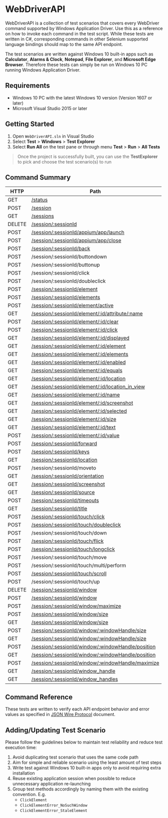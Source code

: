 # WebDriverAPI

WebDriverAPI is a collection of test scenarios that covers every WebDriver command supported by Windows Application Driver. Use this as a reference on how to invoke each command in the test script. While these tests are written in C#, corresponding commands in other Selenium supported language bindings should map to the same API endpoint.

The test scenarios are written against Windows 10 built-in apps such as **Calculator**, **Alarms & Clock**, **Notepad**, **File Explorer**, and **Microsoft Edge Browser**. Therefore these tests can simply be run on Windows 10 PC running Windows Application Driver.


## Requirements

- Windows 10 PC with the latest Windows 10 version (Version 1607 or later)
- Microsoft Visual Studio 2015 or later


## Getting Started

1. Open `WebDriverAPI.sln` in Visual Studio
2. Select **Test** > **Windows** > **Test Explorer**
3. Select **Run All** on the test pane or through menu **Test** > **Run** > **All Tests**

> Once the project is successfully built, you can use the **TestExplorer** to pick and choose the test scenario(s) to run


## Command Summary

| HTTP   	| Path                                                                              	|
|--------	|-----------------------------------------------------------------------------------	|
| GET    	| [/status                                           ](./Status.cs)                 	|
| POST   	| [/session                                          ](./Session.cs)                	|
| GET    	| [/sessions                                         ](./Sessions.cs)               	|
| DELETE 	| [/session/:sessionId                               ](./Session.cs)                	|
| POST   	| [/session/:sessionId/appium/app/launch             ](./AppiumAppClose.cs)         	|
| POST   	| [/session/:sessionId/appium/app/close              ](./AppiumAppLaunch.cs)        	|
| POST   	| [/session/:sessionId/back                          ](./Back.cs)                   	|
| POST   	|  /session/:sessionId/buttondown                                                   	|
| POST   	|  /session/:sessionId/buttonup                                                     	|
| POST   	|  /session/:sessionId/click                                                        	|
| POST   	|  /session/:sessionId/doubleclick                                                  	|
| POST   	| [/session/:sessionId/element                       ](./Element.cs)                	|
| POST   	| [/session/:sessionId/elements                      ](./Elements.cs)               	|
| POST   	| [/session/:sessionId/element/active                ](./ElementActive.cs)          	|
| GET    	| [/session/:sessionId/element/:id/attribute/:name   ](./ElementAttribute.cs)       	|
| POST   	| [/session/:sessionId/element/:id/clear             ](./ElementClear.cs)           	|
| POST   	| [/session/:sessionId/element/:id/click             ](./ElementClick.cs)           	|
| GET    	| [/session/:sessionId/element/:id/displayed         ](./ElementDisplayed.cs)       	|
| GET    	| [/session/:sessionId/element/:id/element           ](./ElementElement.cs)         	|
| GET    	| [/session/:sessionId/element/:id/elements          ](./ElementElements.cs)        	|
| GET    	| [/session/:sessionId/element/:id/enabled           ](./ElementEnabled.cs)         	|
| GET    	| [/session/:sessionId/element/:id/equals            ](./ElementEquals.cs)          	|
| GET    	| [/session/:sessionId/element/:id/location          ](./ElementLocation.cs)        	|
| GET    	| [/session/:sessionId/element/:id/location_in_view  ](./ElementLocationInView.cs)  	|
| GET    	| [/session/:sessionId/element/:id/name              ](./ElementName.cs)            	|
| GET    	| [/session/:sessionId/element/:id/screenshot        ](./Screenshot.cs)             	|
| GET    	| [/session/:sessionId/element/:id/selected          ](./ElementSelected.cs)        	|
| GET    	| [/session/:sessionId/element/:id/size              ](./ElementSize.cs)            	|
| GET    	| [/session/:sessionId/element/:id/text              ](./ElementText.cs)            	|
| POST   	| [/session/:sessionId/element/:id/value             ](./ElementSendKeys.cs)        	|
| POST   	| [/session/:sessionId/forward                       ](./Forward.cs)                	|
| POST   	| [/session/:sessionId/keys                          ](./SendKeys.cs)               	|
| GET    	| [/session/:sessionId/location                      ](./Location.cs)               	|
| POST   	|  /session/:sessionId/moveto                                                       	|
| GET    	| [/session/:sessionId/orientation                   ](./Orientation.cs)            	|
| GET    	| [/session/:sessionId/screenshot                    ](./Screenshot.cs)             	|
| GET    	| [/session/:sessionId/source                        ](./Source.cs)                 	|
| POST   	| [/session/:sessionId/timeouts                      ](./Timeouts.cs)               	|
| GET    	| [/session/:sessionId/title                         ](./Title.cs)                  	|
| POST   	| [/session/:sessionId/touch/click                   ](./TouchClick.cs)             	|
| POST   	| [/session/:sessionId/touch/doubleclick             ](./TouchDoubleClick.cs)       	|
| POST   	|  /session/:sessionId/touch/down                                                   	|
| POST   	| [/session/:sessionId/touch/flick                   ](./TouchFlick.cs)             	|
| POST   	| [/session/:sessionId/touch/longclick               ](./TouchLongClick.cs)         	|
| POST   	|  /session/:sessionId/touch/move                                                   	|
| POST   	|  /session/:sessionId/touch/multi/perform                                          	|
| POST   	| [/session/:sessionId/touch/scroll                  ](./TouchScroll.cs)            	|
| POST   	|  /session/:sessionId/touch/up                                                     	|
| DELETE 	| [/session/:sessionId/window                        ](./Window.cs)                 	|
| POST   	| [/session/:sessionId/window                        ](./Window.cs)                 	|
| POST   	| [/session/:sessionId/window/maximize               ](./Window.cs)                 	|
| POST   	| [/session/:sessionId/window/size                   ](./Window.cs)                 	|
| GET    	| [/session/:sessionId/window/size                   ](./Window.cs)                 	|
| POST   	| [/session/:sessionId/window/:windowHandle/size     ](./Window.cs)                 	|
| GET    	| [/session/:sessionId/window/:windowHandle/size     ](./Window.cs)                 	|
| POST   	| [/session/:sessionId/window/:windowHandle/position ](./Window.cs)                 	|
| GET    	| [/session/:sessionId/window/:windowHandle/position ](./Window.cs)                 	|
| POST   	| [/session/:sessionId/window/:windowHandle/maximize ](./Window.cs)                 	|
| GET    	| [/session/:sessionId/window_handle                 ](./Window.cs)                 	|
| GET    	| [/session/:sessionId/window_handles                ](./Window.cs)                 	|


## Command Reference

These tests are written to verify each API endpoint behavior and error values as specified in [JSON Wire Protocol](https://github.com/SeleniumHQ/selenium/wiki/JsonWireProtocol) document.


## Adding/Updating Test Scenario

Please follow the guidelines below to maintain test reliability and reduce test execution time:
1. Avoid duplicating test scenario that uses the same code path
2. Aim for simple and reliable scenario using the least amount of test steps
3. Write test against Windows 10 built-in apps only to avoid requiring extra installation
4. Reuse existing application session when possible to reduce unnecessary application re-launching
5. Group test methods accordingly by naming them with the existing convention. E.g.
   - `ClickElement`
   - `ClickElementError_NoSuchWindow`
   - `ClickElementError_StaleElement`